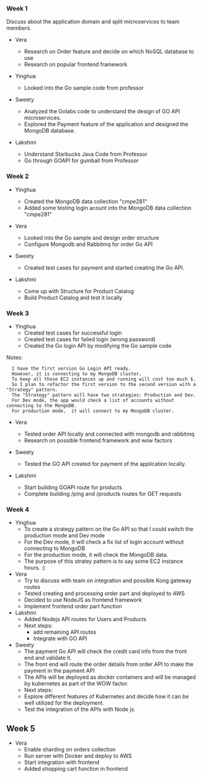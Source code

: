 ### Week 1

Discuss about the application domain and split microservices to team members.

- Vera
  - Research on Order feature and decide on which NoSQL database to use
  - Research on popular frontend framework
  
- Yinghua
  - Looked into the Go sample code from professor
  
- Sweety
  - Analyzed the Golabs code to understand the design of GO API microservices.
  - Explored the Payment feature of the application and designed the MongoDB database.

- Lakshmi
  - Understand Starbucks Java Code from Professor
  - Go through GOAPI for gumball from Professor

### Week 2


- Yinghua
  - Created the MongoDB data collection "cmpe281"
  - Added some testing login acount into the MongoDB data collection "cmpe281"

- Vera

  - Looked into the Go sample and design order structure
  - Configure Mongodb and Rabbitmq for order Go API
  
- Sweety
  - Created test cases for payment and started creating the Go API.
  
- Lakshmi
  - Come up with Structure for Product Catalog
  - Build Product Catalog and test it locally
  
### Week 3


- Yinghua
  - Created test cases for successful login
  - Created test cases for failed login (wrong password)
  - Created the Go login API by modifying the Go sample code

Notes: 

      I have the first version Go Login API ready. 
      However, it is connecting to my MongoDB cluster.  
      To keep all those EC2 instances up and running will cost too much $.  
      So I plan to refactor the first version to the second version with a "Strategy" pattern.
      The "Strategy" pattern will have two strategies: Production and Dev.  
      For Dev mode, the app would check a list of accounts without connecting to the MongoDB.  
      For production mode,  it will connect to my MongoDB cluster. 

- Vera
  - Tested order API locally and connected with mongodb and rabbitmq
  - Research on possible frontend framework and wow factors
  
- Sweety
  - Tested the GO API created for payment of the application locally.

- Lakshmi
  - Start building GOAPI route for products
  - Complete building /ping and /products routes for GET requests

### Week 4  


- Yinghua
  - To create a strategy pattern on the Go API so that I could switch the production mode and Dev mode
  - For the Dev mode, it will check a fix list of login account without connecting to MongoDB
  - For the production mode, it will check the MongoDB data. 
  - The purpose of this stratey pattern is to say some EC2 instance hours. :)
- Vera
  - Try to discuss with team on integration and possible Kong gateway routes
  - Tested creating and processing order part and deployed to AWS
  - Decided to use NodeJS as frontend framework
  - Implement frontend order part function
- Lakshmi
   - Added Nodejs API routes for Users and Products
   - Next steps:
      - add remaining API routes
      - Integrate with GO API
- Sweety
   - The payment Go API will check the credit card info from the front end and validate it.
   - The front end will route the order details from order API to make the payment in the payment API
   - The APIs will be deployed as docker containers and will be managed by kubernetes as part of the WOW factor.
   - Next steps:
    - Explore different features of Kubernetes and decide how it can be well utilized for the deployment.
    - Test the integration of the APIs with Node js.

## Week 5 

- Vera
  - Enable sharding on orders collection
  - Run server with Docker and deploy to AWS
  - Start integration with frontend
  - Added shopping cart function in frontend



